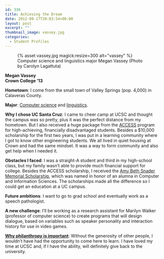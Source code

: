 ```yaml
---
id: 336
title: Achieving the Dream
date: 2012-09-17T20:03:54+00:00
layout: post
excerpt: ""
thumbnail_image: vassey.jpg
categories:
  - Student Profiles
---
```

<figure class="inline-image right">
{% asset vassey.jpg magick:resize=300 alt="vassey" %}<figcaption>Computer science and linguistics major Megan Vassey  
(Photo by Carolyn Lagattuta)</figcaption></figure>

**Megan Vassey**  
 **Crown College ’13**

**Hometown**: I come from the small town of Valley Springs (pop. 4,000) in Calaveras County.

**Major**: [Computer science](http://www.cs.ucsc.edu/) and [linguistics](http://admissions.ucsc.edu/academics/majors/linguistics.html).

**Why I chose UC Santa Cruz**: I came to cheer camp at UCSC and thought the campus was so pretty, plus it was the perfect distance from my hometown. But I also received a huge package from the [ACCESS](http://ua.soe.ucsc.edu/scholarships/access) program for high-achieving, financially disadvantaged students. Besides a $10,000 scholarship for the first two years, I was put in a learning community where I got to know other engineering students. We all lived in quiet housing at Crown and had the same mindset. It was a way to form community and also get help when I needed it.

**Obstacles I faced**: I was a straight-A student and third in my high-school class, but my family wasn’t able to provide much financial support for college. Besides the ACCESS scholarship, I received the [Amy Beth Snader Memorial Scholarship](http://news.ucsc.edu/2003/11/425.html), which was named in honor of an alumna in Computer and Information Sciences. The scholarships made all the difference so I could get an education at a UC campus.

**Future ambitions**: I want to go to grad school and eventually work as a speech pathologist.

**A new challenge**: I’ll be working as a research assistant for Marilyn Walker (professor of computer science) to create programs that will design dialogue, based on variables such as speaker personality and interaction history for use in video games.

[**Why philanthropy is important**](http://live-ucsc-giving.pantheonsite.io/about/why-give-to-uc-santa-cruz/): Without the generosity of other people, I wouldn’t have had the opportunity to come here to learn. I have loved my time at UCSC and, if I have the ability, will definitely give back to the university.
